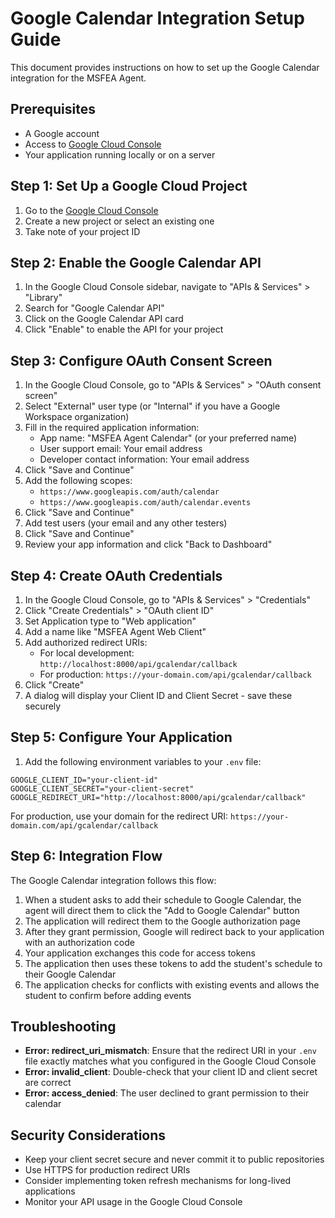 # Google Calendar Integration Setup Guide

This document provides instructions on how to set up the Google Calendar integration for the MSFEA Agent.

## Prerequisites

- A Google account
- Access to [Google Cloud Console](https://console.cloud.google.com/)
- Your application running locally or on a server

## Step 1: Set Up a Google Cloud Project

1. Go to the [Google Cloud Console](https://console.cloud.google.com/)
2. Create a new project or select an existing one
3. Take note of your project ID

## Step 2: Enable the Google Calendar API

1. In the Google Cloud Console sidebar, navigate to "APIs & Services" > "Library"
2. Search for "Google Calendar API"
3. Click on the Google Calendar API card
4. Click "Enable" to enable the API for your project

## Step 3: Configure OAuth Consent Screen

1. In the Google Cloud Console, go to "APIs & Services" > "OAuth consent screen"
2. Select "External" user type (or "Internal" if you have a Google Workspace organization)
3. Fill in the required application information:
   - App name: "MSFEA Agent Calendar" (or your preferred name)
   - User support email: Your email address
   - Developer contact information: Your email address
4. Click "Save and Continue"
5. Add the following scopes:
   - `https://www.googleapis.com/auth/calendar`
   - `https://www.googleapis.com/auth/calendar.events`
6. Click "Save and Continue"
7. Add test users (your email and any other testers)
8. Click "Save and Continue"
9. Review your app information and click "Back to Dashboard"

## Step 4: Create OAuth Credentials

1. In the Google Cloud Console, go to "APIs & Services" > "Credentials"
2. Click "Create Credentials" > "OAuth client ID"
3. Set Application type to "Web application"
4. Add a name like "MSFEA Agent Web Client"
5. Add authorized redirect URIs:
   - For local development: `http://localhost:8000/api/gcalendar/callback`
   - For production: `https://your-domain.com/api/gcalendar/callback`
6. Click "Create"
7. A dialog will display your Client ID and Client Secret - save these securely

## Step 5: Configure Your Application

1. Add the following environment variables to your `.env` file:

```
GOOGLE_CLIENT_ID="your-client-id"
GOOGLE_CLIENT_SECRET="your-client-secret"
GOOGLE_REDIRECT_URI="http://localhost:8000/api/gcalendar/callback"
```

For production, use your domain for the redirect URI: `https://your-domain.com/api/gcalendar/callback`

## Step 6: Integration Flow

The Google Calendar integration follows this flow:

1. When a student asks to add their schedule to Google Calendar, the agent will direct them to click the "Add to Google Calendar" button
2. The application will redirect them to the Google authorization page
3. After they grant permission, Google will redirect back to your application with an authorization code
4. Your application exchanges this code for access tokens
5. The application then uses these tokens to add the student's schedule to their Google Calendar
6. The application checks for conflicts with existing events and allows the student to confirm before adding events

## Troubleshooting

- **Error: redirect_uri_mismatch**: Ensure that the redirect URI in your `.env` file exactly matches what you configured in the Google Cloud Console
- **Error: invalid_client**: Double-check that your client ID and client secret are correct
- **Error: access_denied**: The user declined to grant permission to their calendar

## Security Considerations

- Keep your client secret secure and never commit it to public repositories
- Use HTTPS for production redirect URIs
- Consider implementing token refresh mechanisms for long-lived applications
- Monitor your API usage in the Google Cloud Console 